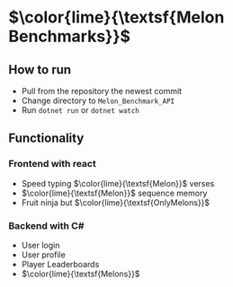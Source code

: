 # $\color{lime}{\textsf{Melon Benchmarks}}$

## How to run

- Pull from the repository the newest commit
- Change directory to `Melon_Benchmark_API`
- Run `dotnet run` or `dotnet watch` 

## Functionality

### Frontend with react
- Speed typing $\color{lime}{\textsf{Melon}}$ verses
- $\color{lime}{\textsf{Melon}}$ sequence memory
- Fruit ninja but $\color{lime}{\textsf{OnlyMelons}}$

### Backend with C#
- User login
- User profile
- Player Leaderboards
- $\color{lime}{\textsf{Melons}}$
